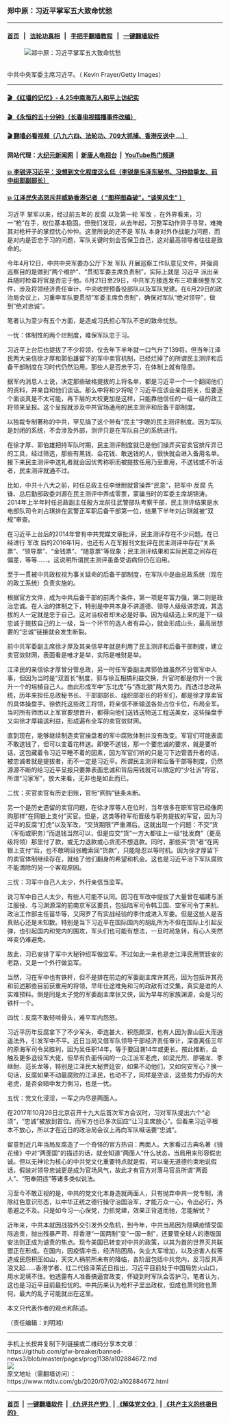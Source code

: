### 郑中原：习近平掌军五大致命忧愁
------------------------

#### [首页](https://github.com/gfw-breaker/banned-news3/blob/master/README.md) &nbsp;&nbsp;|&nbsp;&nbsp; [法轮功真相](https://github.com/begood0513/basic/blob/master/README.md)  &nbsp;&nbsp;|&nbsp;&nbsp; [手把手翻墙教程](https://github.com/gfw-breaker/guides/wiki)  &nbsp;&nbsp;|&nbsp;&nbsp; [一键翻墙软件](https://github.com/gfw-breaker/nogfw/blob/master/README.md)  



<div><div class="featured_image">
 <figure>
  <img alt="郑中原：习近平掌军五大致命忧愁" src="https://i.ntdtv.com/assets/uploads/2020/06/Untitled-31-800x450.jpg"/>
 </figure><br/>
 <span class="caption">
  中共中央军委主席习近平。（ Kevin Frayer/Getty Images）
 </span>
</div>
</div><hr/>

#### [ 🎬  《红墙的记忆》- 4.25中南海万人和平上访纪实](http://141.164.39.94:10000/videos/legend/425.html)

#### [ 🎬  《永恒的五十分钟》（长春电视插播事件改编） ](http://141.164.39.94:10000/videos/news/ComingForYou-2.html)

#### [ 🎬  翻墙必看视频（八九六四、法轮功、709大抓捕、香港反送中 ...）](https://github.com/gfw-breaker/links/blob/master/banned.md)

#### 网站代理：[大纪元新闻网](http://167.172.10.89:10080/gb/) &nbsp;|&nbsp; [新唐人电视台](http://167.172.10.89:8808/gb/) &nbsp;|&nbsp; [YouTube热门频道](http://158.247.203.241/youtube.html)

#### [ 💥 李锐评习近平：没想到文化程度这么低（李锐是毛泽东秘书、习仲勋挚友、前中组部副部长）](http://141.164.39.94:10000/videos/res/Communist/lirui-xi.html)

#### [ 💥 江泽民失态怒斥并威胁香港记者（ “图样图森破”，“谈笑风生” ）](http://141.164.39.94:10000/videos/res/realjzm/naive.html)

<div><div class="post_content" itemprop="articleBody">
 <p>
  <ok href="https://www.ntdtv.com/gb/习近平.htm">
   习近平
  </ok>
  掌军以来，经过前五年的
  <ok href="https://www.ntdtv.com/gb/反腐.htm">
   反腐
  </ok>
  以及第一轮
  <ok href="https://www.ntdtv.com/gb/军改.htm">
   军改
  </ok>
  ，在外界看来，习一“枪”在手，权位基本稳固。但我们发现，从去年起，习整军动作异乎寻常，难掩其对枪杆子的掌控忧心忡忡。这里所说的还不是
  <ok href="https://www.ntdtv.com/gb/军队.htm">
   军队
  </ok>
  本身对外作战能力问题，而是对内是否忠于习的问题，军队关键时刻会否保卫自己，这对最高领导者往往是致命的。
 </p>
 <p>
  今年4月12日，中共中央军委办公厅下发
  <ok href="https://www.ntdtv.com/gb/军队.htm">
   军队
  </ok>
  开展巡察工作队意见文件，并强调巡察目的是做到“两个维护”、“贯彻军委主席负责制”，实际上就是
  <ok href="https://www.ntdtv.com/gb/习近平.htm">
   习近平
  </ok>
  派出亲兵随时检查将官是否忠于他。6月21日至29日，中共军方接连发布三项重磅整军文件，涉及将领经济责任审计、中央收控预备役部队以及军队党建。在6月29日的政治局会议上，习重申军队要贯彻“军委主席负责制”，确保对军队“绝对领导”，做到“绝对忠诚”。
 </p>
 <p>
  笔者认为至少有五个方面，是造成习氏担心军队不忠的致命忧愁。
 </p>
 <p>
  一忧：体制性的两个烂制度，难保军队忠于习。
 </p>
 <p>
  习近平上台后也提拔了不少将领，仅去年下半年就一口气升了139将。但当年江泽民两大亲信徐才厚和郭伯雄留下的军中卖官机制，已经烂掉了的所谓民主测评和后备干部制度在习时代仍然沿用。那些人是否忠于习，在体制上就有隐患。
 </p>
 <p>
  据军内消息人士说，决定那些破格提拔的上将名单，都是习近平一个一个翻阅他们的资料，并亲自和他们谈话。那么中将和少将呢？习近平应该会亲自把关，但要逐个面谈真是不太可能，再下层的大校更加是这样，只能靠他信任的一级一级的政工将领来呈报。这个呈报就涉及中共官场通用的民主测评和后备干部制度。
 </p>
 <p>
  以独裁专制著称的中共，罕见搞了这个带有“民主”字眼的民主测评制度。因为军队是封闭的系统，不会涉及外部，测评只是在军队自己的系统进行。
 </p>
 <p>
  在徐才厚、郭伯雄把持军队时期，民主测评制度就已是他们操弄买官卖官排斥异已的工具，经过筛选，那些有黑钱、会花钱、敢送钱的人，很快就会进入备用名单。接下来民主测评中送礼者就会因优秀称职而被提拔任用乃至重用，不送钱或不听话者，民主测评就通不过。
 </p>
 <p>
  比如，中共十八大之前，时任总政主任李继耐就曾操弄“民意”，把军中
  <ok href="https://www.ntdtv.com/gb/反腐.htm">
   反腐
  </ok>
  先锋、总后勤部政委刘源在民主测评中弄成零票，蒙骗当时的军委主席胡锦涛。2014年上半年时任总政副主任殷方龙前往武警部队考察干部，民主测评结果是水电部队司令刘占琪排在武警正军职后备干部第一位，结果下半年刘占琪就被“双规”审查。
 </p>
 <p>
  在习近平上台后的2014年曾有中共党媒文章批评，民主测评存在不少问题。在已经进行
  <ok href="https://www.ntdtv.com/gb/军改.htm">
   军改
  </ok>
  后的2016年1月，也还有人在军报刊文批评在民主测评中存在“关系票”、“领导票”、“金钱票”、“随意票”等现象；民主测评结果和实际民意之间存在偏差，等等……。这说明所谓民主测评虽备受诟病但仍在沿用。
 </p>
 <p>
  至于一贯被中共政权视为事关延命的后备干部制度，在军队中是由总政系统（现在的政工系统）负责实施的。
 </p>
 <p>
  根据官方文件，成为中共后备干部的前两个条件，第一项是年富力强，第二则是政治忠诚。在人治的体制之下，特别是中共本身不讲道德、领导人级级讲忠诚，其选拔的人一定就是忠于自己。这对当权者却未必是好事。因为级级选上来的是下一级忠诚于提拔自己的上一级，当一个环节的选人者有异心，就会形成山头，最高层想要的“忠诚”链接就会发生断裂。
 </p>
 <p>
  前中共军委副主席徐才厚及其亲信早年就是利用了民主测评和后备干部制度，建立卖官敛财网，表面看是唯才是举，实际是唯财是举。
 </p>
 <p>
  江泽民的亲信徐才厚曾分管总政，另一时任军委副主席郭伯雄虽然不分管军中人事，但因为当时是“双首长”制度，郭与徐互相搞利益交换，升官时都是你升一个我升一个的培植自己人。由此形成军中“东北虎”与“西北狼”两大势力。而透过总政系统，历年来担任总政秘书长、干部部部长、组织部部长的将军们，都是徐才厚卖官的具体操盘手。徐依托这些政工将领，将亲信不断输送各处占位卡位，布局全军。当时所有师团以上军官要想晋升，都得向他们送钱送物送工程送美女，这些操盘手又向徐才厚输送利益，形成遍布全军的卖官敛财网。
 </p>
 <p>
  直到现在，能够继续制造卖官操盘者的军中腐败体制并没有改变。军官们可能表面不敢送钱了，但可以变着花样送。即使不送钱，那一个要忠诚的要求，就是要听话，这包藏着令习近平睡不着的因素，因为军官们听的只是习下边管晋升者的话，被忠诚者就是提拔者，而不一定是习近平。所谓民主测评和后备干部等制度，仍然源源不断的给习近平呈报只要靠表面忠诚和背后用钱就可以搞定的“少壮派”将官，所谓“习家军”，放大来看，无非也是如此而已。
 </p>
 <p>
  二忧：买官卖官有历史旧账，官衔“网购”链条未断。
 </p>
 <p>
  另一个是历史遗留的卖官问题，在徐才厚等人在位时，当年很多在职军官已经像网购那样“在网银上支付”买官。但是，这类等待军衔晋级与职务提拔的军官，因为习近平的反腐“打虎”以及军改，“交货期限”严重滞后。这就出现一个问题：不交“货（军衔或职务）”而退钱当然可以，但是应交“货”一方大都往上一级“批发商”（更高级将领）那里付了款，或无力退款或心贪而不想退款。同时，那些买“货”者“在网银上支付”后，也不敢明目张瞻索回“货款”，只能隐忍以等时机。因为徐才厚留下的卖官体制继续存在，就给了他们翻身的希望和机会。这也是习近平治下军队腐败不能清除的另一个客观原因。
 </p>
 <p>
  三忧：习军中自己人太少，外行亲信当监军。
 </p>
 <p>
  说习军中自己人太少，有些人可能不认同。因习在军改中提拔了大量曾在福建与浙江服役、与习渊源深的前南京军区要员，包括陆军司令韩卫国、空军司令丁来杭、政治工作部主任苗华等，又网罗了有实战经验的李作成进入军委。但是这些人是否真贴心还是未知数。特别是当下习近平在国际国内的胡乱所为不但在国际上引起反弹，也引起国内和党内的围攻，军头们也可能有想法，一旦时局急转，有心人突然哗变仍难避免。
 </p>
 <p>
  故此，习已安排了军中大秘钟绍军做监军。不过如此一来也是走江泽民用贾廷安的老路，又是一个外行做监军。
 </p>
 <p>
  当然，习在军中也有铁杆，但不是排在前边的军委副主席许其亮，因为包括许其亮和前述那些目前获重用的将领，早年仕途难免和习的政敌有过交集，真实是谁的人实难预料。倒是同是太子党的军委副主席张又侠，因为早年的家族渊源，会是习的铁杆一个。
 </p>
 <p>
  四忧：反腐不敢轻啃骨头，难平军内怨怒。
 </p>
 <p>
  习近平历年反腐拿下了不少军头，牵连甚大，积怨颇深，也有人因为靠山巨大而逍遥法外，引发军中不平。近日当局又借军队领导干部经济责任审计，深查离任三年的原海军司令吴胜利，因为吴任职14年，等于要回溯14年或更长。按此推断，会触及更多退役军大佬，但早有负面传闻的一众江派军老虎，如梁光烈、廖锡龙、李继耐、范长龙等，特别是江泽民大秘贾廷安，如果不动他们，又如何安军心？换一句话，反腐如果不动最腐败的江泽民，也动不了，同样是空谈，这些势力仍存的大老虎，是否会暗中发力倒习，也是一忧。
 </p>
 <p>
  五忧：党文化浸淫，一军之内尽是两面人。
 </p>
 <p>
  在2017年10月26日北京召开十九大后首次军方会议时，习对军队提出六个“必须”，“忠诚”被放到首位。而军方也已多次回应“让习主席放心”。但看来习近平根本不放心，所以才在近日的政治局会议上再向军队喊话要“忠诚”。
 </p>
 <p>
  留意到近几年当局反腐造了一个奇怪的官方热词：两面人。大家看过古典名著《镜花缘》中对“两面国”的描述的话，就会知道“两面人”什么状态，当局用来形容假忠诚。但以无神论为核心的中共党文化重要特点就是假，可以毫无道德约束地说假话，假装对领导忠诚更是成为官场风气，故此才有官方对落马官员所谓“两面人”、“阳奉阴违”等诸多类似说法。
 </p>
 <p>
  习至今不敢正视的是，中共的党文化本身造就两面人，只有抛弃中共一党专制，清除红色意识形态，以中华正统之德行操守治国治军，才能万众一心，令出必行，外患避之不及。只是如今习一心保党，力抓党建，效果正背道而驰，怎能解忧？
 </p>
 <p>
  近年来，中共本就因战狼外交引发外交危机，到今年，中共当局因为隐瞒疫情受国际追责，抛出残暴严苛、将香港“一国两制”变“一国一制”，还要管全球人的港版国安法则正成为谴责的焦点。现今美国已转变对中共的政策，以其为首的世界灭共联盟正在形成。在国内，因疫情冲击，经济陷困局，失业大军增加，以及迫害人权等造成民怨积压如山，天灾人祸前所未有的降临，各阶层包括中共党内，反习反共声浪又起……香港学者、红二代徐泽荣近日指出，习近平目前处于中国局势火山口，用水泥填不住。他透露有人准备搞逼宫政变，怀疑到时军队会否护习。笔者认为，这也是习近平目前最担忧的。中共历来认为枪杆子里出政权，但成也萧何败也萧何，最大的乱子可能就出在这里。
 </p>
 <p>
  本文只代表作者的观点和陈述。
 </p>
 <p>
  （责任编辑：刘明湘）
 </p>
 <div class="single_ad">
 </div>
</div>
</div>
<hr/>
手机上长按并复制下列链接或二维码分享本文章：<br/>
https://github.com/gfw-breaker/banned-news3/blob/master/pages/prog1138/a102884672.md <br/>
<a href='https://github.com/gfw-breaker/banned-news3/blob/master/pages/prog1138/a102884672.md'><img src='https://github.com/gfw-breaker/banned-news3/blob/master/pages/prog1138/a102884672.md.png'/></a> <br/>
原文地址（需翻墙访问）：https://www.ntdtv.com/gb/2020/07/02/a102884672.html


------------------------
#### [首页](https://github.com/gfw-breaker/banned-news3/blob/master/README.md) &nbsp;|&nbsp; [一键翻墙软件](https://github.com/gfw-breaker/nogfw/blob/master/README.md) &nbsp;| [《九评共产党》](https://github.com/gfw-breaker/9ping.md/blob/master/README.md#九评之一评共产党是什么) | [《解体党文化》](https://github.com/gfw-breaker/jtdwh.md/blob/master/README.md) | [《共产主义的终极目的》](https://github.com/gfw-breaker/gczydzjmd.md/blob/master/README.md)


<img src='http://gfw-breaker.win/banned-news3/pages/prog1138/a102884672.md' width='0px' height='0px'/>